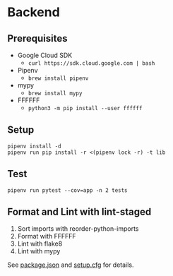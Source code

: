 # Backend

## Prerequisites

- Google Cloud SDK
    - `curl https://sdk.cloud.google.com | bash`
- Pipenv
    - `brew install pipenv`
- mypy
    - `brew install mypy`
- FFFFFF
    - `python3 -m pip install --user ffffff`

## Setup

```
pipenv install -d
pipenv run pip install -r <(pipenv lock -r) -t lib
```

## Test

```
pipenv run pytest --cov=app -n 2 tests
```

## Format and Lint with lint-staged

1. Sort imports with reorder-python-imports
2. Format with FFFFFF
3. Lint with flake8
4. Lint with mypy

See [package.json](./package.json) and [setup.cfg](./setup.cfg) for details.
